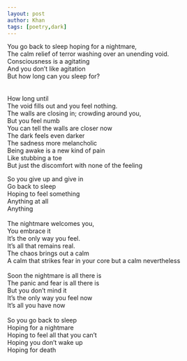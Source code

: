 ```yaml
---
layout: post
author: Khan
tags: [poetry,dark]
---
```


You go back to sleep hoping for a nightmare,<br>
The calm relief of terror washing over an unending void.<br>
Consciousness is a agitating<br>
And you don’t like agitation<br>
But how long can you sleep for?<br>
<br><br>
How long until<br>
The void fills out and you feel nothing.<br>
The walls are closing in; crowding around you,<br>
But you feel numb<br>
You can tell the walls are closer now<br>
The dark feels even darker<br>
The sadness more melancholic<br>
Being awake is a new kind of pain<br>
Like stubbing a toe <br>
But just the discomfort with none of the feeling<br>

So you give up and give in<br>
Go back to sleep<br>
Hoping to feel something<br>
Anything at all<br>
Anything<br>
<br>
The nightmare welcomes you,<br>
You embrace it<br>
It’s the only way you feel.<br>
It’s all that remains real.<br>
The chaos brings out a calm<br>
A calm that strikes fear in your core but a calm nevertheless<br>
<br>
Soon the nightmare is all there is<br>
The panic and fear is all there is<br>
But you don’t mind it<br>
It’s the only way you feel now<br>
It’s all you have now<br>
<br>
So you go back to sleep <br>
Hoping for a nightmare<br>
Hoping to feel all that you can’t<br>
Hoping you don’t wake up<br>
Hoping for death<br>
<br>

